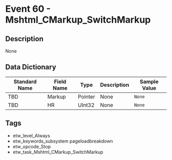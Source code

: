 # Event 60 - Mshtml_CMarkup_SwitchMarkup

## Description
None

## Data Dictionary
|Standard Name|Field Name|Type|Description|Sample Value|
|---|---|---|---|---|
|TBD|Markup|Pointer|None|`None`|
|TBD|HR|UInt32|None|`None`|

## Tags
* etw_level_Always
* etw_keywords_subsystem pageloadbreakdown
* etw_opcode_Stop
* etw_task_Mshtml_CMarkup_SwitchMarkup